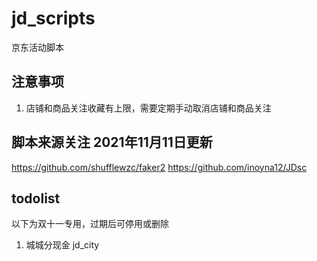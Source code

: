 # jd_scripts
京东活动脚本

## 注意事项
1. 店铺和商品关注收藏有上限，需要定期手动取消店铺和商品关注

## 脚本来源关注 2021年11月11日更新
https://github.com/shufflewzc/faker2
https://github.com/inoyna12/JDsc


## todolist
以下为双十一专用，过期后可停用或删除
1. 城城分现金   jd_city
